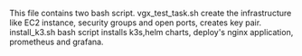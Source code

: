 This file contains two bash script.
vgx_test_task.sh create the infrastructure like EC2 instance, security groups and open ports, creates key pair.
install_k3.sh bash script installs k3s,helm charts, deploy's nginx application, prometheus and grafana.
